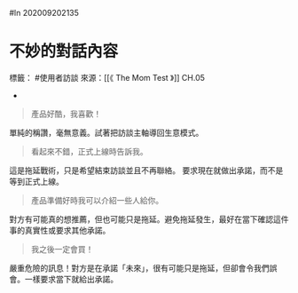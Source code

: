 #ln 202009202135
# 不妙的對話內容
標籤： #使用者訪談 
來源：[[《 The Mom Test 》]] CH.05

-

>產品好酷，我喜歡！

單純的稱讚，毫無意義。試著把訪談主軸導回生意模式。

>看起來不錯，正式上線時告訴我。

這是拖延戰術，只是希望結束訪談並且不再聯絡。
要求現在就做出承諾，而不是等到正式上線。

>產品準備好時我可以介紹一些人給你。

對方有可能真的想推薦，但也可能只是拖延。避免拖延發生，最好在當下確認這件事的真實性或要求其他承諾。

>我之後一定會買！

嚴重危險的訊息！對方是在承諾「未來」，很有可能只是拖延，但卻會令我們誤會。一樣要求當下就給出承諾。